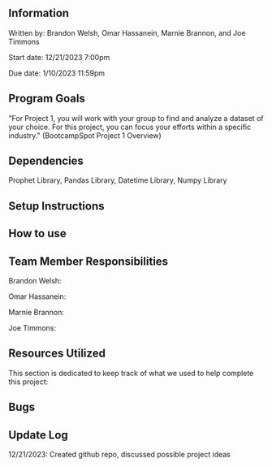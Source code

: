 ## Information
Written by: Brandon Welsh, Omar Hassanein, Marnie Brannon, and Joe Timmons

Start date: 12/21/2023 7:00pm

Due date: 1/10/2023 11:59pm

## Program Goals
"For Project 1, you will work with your group to find and analyze a dataset of your choice. For this project, you can focus your efforts within a specific industry." (BootcampSpot Project 1 Overview)

## Dependencies
Prophet Library, Pandas Library, Datetime Library, Numpy Library

## Setup Instructions


## How to use


## Team Member Responsibilities
Brandon Welsh:

Omar Hassanein:

Marnie Brannon:

Joe Timmons:

## Resources Utilized
This section is dedicated to keep track of what we used to help complete this project:

## Bugs

## Update Log
12/21/2023: Created github repo, discussed possible project ideas
